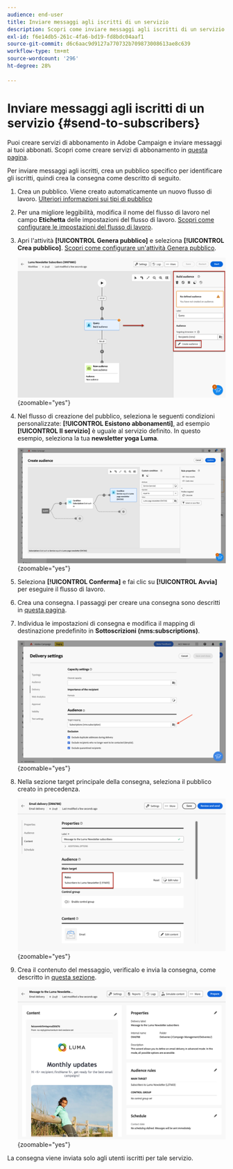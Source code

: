```yaml
---
audience: end-user
title: Inviare messaggi agli iscritti di un servizio
description: Scopri come inviare messaggi agli iscritti di un servizio
exl-id: f6e14db5-261c-4fa6-bd19-fd8bdc04aaf1
source-git-commit: d6c6aac9d9127a770732b709873008613ae8c639
workflow-type: tm+mt
source-wordcount: '296'
ht-degree: 28%

---
```


# Inviare messaggi agli iscritti di un servizio {#send-to-subscribers}

Puoi creare servizi di abbonamento in Adobe Campaign e inviare messaggi ai tuoi abbonati. Scopri come creare servizi di abbonamento in [questa pagina](../audience//manage-services.md#create-service).

Per inviare messaggi agli iscritti, crea un pubblico specifico per identificare gli iscritti, quindi crea la consegna come descritto di seguito.

1. Crea un pubblico. Viene creato automaticamente un nuovo flusso di lavoro. [Ulteriori informazioni sui tipi di pubblico](../audience/create-audience.md)

1. Per una migliore leggibilità, modifica il nome del flusso di lavoro nel campo **Etichetta** delle impostazioni del flusso di lavoro. [Scopri come configurare le impostazioni del flusso di lavoro](../workflows/workflow-settings.md).

1. Apri l&#39;attività **[!UICONTROL Genera pubblico]** e seleziona **[!UICONTROL Crea pubblico]**. [Scopri come configurare un&#39;attività Genera pubblico](../workflows/activities/build-audience.md).

   ![Schermata che mostra la configurazione dell&#39;attività Genera pubblico in Adobe Campaign.](assets/service-create-audience.png){zoomable="yes"}

1. Nel flusso di creazione del pubblico, seleziona le seguenti condizioni personalizzate: **[!UICONTROL Esistono abbonamenti]**, ad esempio **[!UICONTROL Il servizio]** è uguale al servizio definito. In questo esempio, seleziona la tua **newsletter yoga Luma**.

   ![Schermata che mostra il flusso di creazione del pubblico con condizioni personalizzate per gli abbonamenti in Adobe Campaign.](assets/service-audience-subscribers.png){zoomable="yes"}

1. Seleziona **[!UICONTROL Conferma]** e fai clic su **[!UICONTROL Avvia]** per eseguire il flusso di lavoro.

1. Crea una consegna. I passaggi per creare una consegna sono descritti in [questa pagina](../msg/gs-messages.md#create-delivery).

1. Individua le impostazioni di consegna e modifica il mapping di destinazione predefinito in **Sottoscrizioni (nms:subscriptions)**.

   ![Schermata che mostra le impostazioni di consegna con la mappatura di destinazione modificata in Abbonamenti in Adobe Campaign.](assets/service-delivery-change-mapping.png){zoomable="yes"}

1. Nella sezione target principale della consegna, seleziona il pubblico creato in precedenza.

   ![Schermata che mostra la sezione di destinazione principale della consegna con il pubblico selezionato in Adobe Campaign.](assets/service-delivery-targeting-subscribers.png){zoomable="yes"}

1. Crea il contenuto del messaggio, verificalo e invia la consegna, come descritto in [questa sezione](../preview-test/preview-test.md).

   ![Schermata che mostra la consegna pronta per essere inviata in Adobe Campaign.](assets/service-delivery-ready.png){zoomable="yes"}

La consegna viene inviata solo agli utenti iscritti per tale servizio.